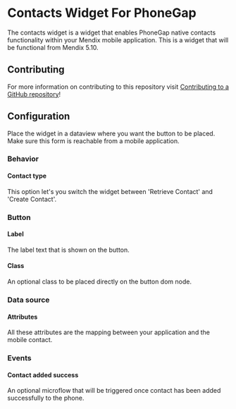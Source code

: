 # Contacts Widget For PhoneGap

The contacts widget is a widget that enables PhoneGap native contacts functionality within your Mendix mobile application.
This is a widget that will be functional from Mendix 5.10.

## Contributing

For more information on contributing to this repository visit [Contributing to a GitHub repository](https://world.mendix.com/display/howto50/Contributing+to+a+GitHub+repository)!

## Configuration

Place the widget in a dataview where you want the button to be placed. Make sure this form is reachable from a mobile application.

### Behavior
#### Contact type
This option let's you switch the widget between 'Retrieve Contact' and 'Create Contact'.

### Button
#### Label
The label text that is shown on the button.

#### Class
An optional class to be placed directly on the button dom node.

### Data source
#### Attributes
All these attributes are the mapping between your application and the mobile contact.

### Events
#### Contact added success
An optional microflow that will be triggered once contact has been added successfully to the phone.